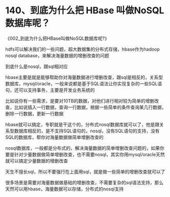 # 140、到底为什么把 HBase 叫做NoSQL数据库呢？

 《002_到底为什么把HBase叫做NoSQL数据库呢?》

 

hdfs可以解决我们的一些问题，超大数据集的分布式存储，hbase作为hadoop nosql database，来解决海量数据的增删改查的问题

 

到底什么是nosql，跟sql相对应

 

hbase主要是就是能够帮助你对海量数据进行增删改查，跟sql是相反的，关系型数据库，mysql/oracle，一般来说都是基于SQL语法让你实现复杂的一些SQL语句，还可以支持事务，主要是开发业务系统的

 

比如说你有一些需求，是要对10TB的数据，对他们进行相对较为简单的增删改查，比如说插入一行数据，查询一行数据，根据一些简单的条件查询某几行数据，删除一行数据，更新一行数据

 

hbase就可以搞定，专职就是干这个的，分布式nosql数据库就可以了，他是跟关系型数据库相反的，是不支持SQL语句的，nosql，没有SQL语句的支持，没有SQL的数据库，帮你对海量数据做简单增删改查的

 

nosql数据库，一般都是分布式的，解决海量数据的简单增删改查问题的，如果你要是针对少量数据做简单增删改查，也不需要nosql，其实你用mysql/oracle天然就可以搞定少量数据的增删改查

 

天生不擅长sql，所以不要强行在上面用sql，就是做一些简单的增删改查就可以了

 

很多场景是需要对海量数据做基础的增删改查，不需要复杂的sql语法支持，那么天然可以用hbase，海量数据可以存储，分布式的nosql支持

